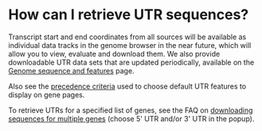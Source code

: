 # How can I retrieve UTR sequences?
<!-- pombase_categories: Finding data -->

Transcript start and end coordinates from all sources will be
available as individual data tracks in the genome browser in the near
future, which will allow you to view, evaluate and download them. We
also provide downloadable UTR data sets that are updated periodically,
available on the [Genome sequence and features](/downloads/genome-datasets) page.

Also see the [precedence criteria](/faq/how-do-you-determine-gene-s-full-length-transcript-utr-coordinates-transcription-start-and-end-sites)
used to choose default UTR features to display on gene pages.

To retrieve UTRs for a specified list of genes, see the FAQ on
[downloading sequences for multiple genes](/faq/can-i-download-sequences-many-genes-once-including-flanking-regions) (choose
5' UTR and/or 3' UTR in the popup).

